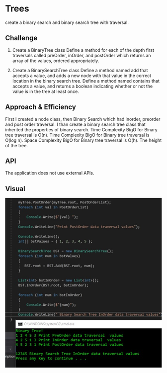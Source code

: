 # Trees
create a binary search and binary search tree with traversal. 

## Challenge

1. Create a BinaryTree class
Define a method for each of the depth first traversals called preOrder, inOrder, and postOrder which returns an array of the values, ordered appropriately.

2. Create a BinarySearchTree class
Define a method named add that accepts a value, and adds a new node with that value in the correct location in the binary search tree.
Define a method named contains that accepts a value, and returns a boolean indicating whether or not the value is in the tree at least once.



## Approach & Efficiency
First I created a node class, then Binary Search which had inorder, preorder and post order traversal. 
I than create a binary search tree class that inherited the properties of binary search. 
Time Complexity BigO for Binary tree traversal is O(n).
Time Complexity BigO for Binary tree traversal is O(log n).
Space Complexity BigO for Binary tree traversal is O(h). The height of the tree. 

## API
The application does not use external APIs.

## Visual

![Program test](/Assets/tree.jpg)
